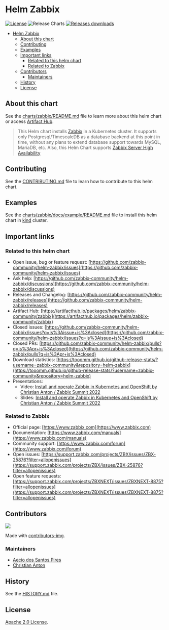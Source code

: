# Helm Zabbix

[![License](https://img.shields.io/badge/License-Apache%202.0-blue.svg)](https://opensource.org/licenses/Apache-2.0) ![Release Charts](https://github.com/zabbix-community/helm-zabbix/workflows/Release%20Charts/badge.svg?branch=main) [![Releases downloads](https://img.shields.io/github/downloads/zabbix-community/helm-zabbix/total.svg)](https://github.com/zabbix-community/helm-zabbix/releases)

<!-- TOC -->

- [Helm Zabbix](#helm-zabbix)
  - [About this chart](#about-this-chart)
  - [Contributing](#contributing)
  - [Examples](#examples)
  - [Important links](#important-links)
    - [Related to this helm chart](#related-to-this-helm-chart)
    - [Related to Zabbix](#related-to-zabbix)
  - [Contributors](#contributors)
    - [Maintainers](#maintainers)
  - [History](#history)
  - [License](#license)

<!-- TOC -->

## About this chart

See the [charts/zabbix/README.md](https://github.com/zabbix-community/helm-zabbix/blob/main/charts/zabbix/README.md) file to learn more about this helm chart or access [Artifact Hub](https://artifacthub.io/packages/helm/zabbix-community/zabbix).

> This Helm chart installs [Zabbix](https://www.zabbix.com) in a Kubernetes cluster. It supports only Postgresql/TimescaleDB as a database backend at this point in time, without any plans to extend database support towards MySQL, MariaDB, etc. Also, this Helm Chart supports [Zabbix Server High Availability](https://github.com/zabbix-community/helm-zabbix/blob/main/charts/zabbix/README.md#native-zabbix-server-high-availability)

## Contributing

See the [CONTRIBUTING.md](CONTRIBUTING.md) file to learn how to contribute to this helm chart.

## Examples

See the [charts/zabbix/docs/example/README.md](https://github.com/zabbix-community/helm-zabbix/blob/main/charts/zabbix/docs/example/README.md) file to install this helm chart in [kind](https://kind.sigs.k8s.io) cluster.

## Important links

### Related to this helm chart

- Open issue, bug or feature request: [https://github.com/zabbix-community/helm-zabbix/issues](https://github.com/zabbix-community/helm-zabbix/issues)
- Ask help: [https://github.com/zabbix-community/helm-zabbix/discussions](https://github.com/zabbix-community/helm-zabbix/discussions)
- Releases and Changelog: [https://github.com/zabbix-community/helm-zabbix/releases](https://github.com/zabbix-community/helm-zabbix/releases)
- Artifact Hub: [https://artifacthub.io/packages/helm/zabbix-community/zabbix](https://artifacthub.io/packages/helm/zabbix-community/zabbix)
- Closed issues: [https://github.com/zabbix-community/helm-zabbix/issues?q=is%3Aissue+is%3Aclosed](https://github.com/zabbix-community/helm-zabbix/issues?q=is%3Aissue+is%3Aclosed)
- Closed PRs: [https://github.com/zabbix-community/helm-zabbix/pulls?q=is%3Apr+is%3Aclosed](https://github.com/zabbix-community/helm-zabbix/pulls?q=is%3Apr+is%3Aclosed)
- Download statistics: [https://tooomm.github.io/github-release-stats/?username=zabbix-community&repository=helm-zabbix](https://tooomm.github.io/github-release-stats/?username=zabbix-community&repository=helm-zabbix)
- Presentations:
  - Video: [Install and operate Zabbix in Kubernetes and OpenShift by Christian Anton / Zabbix Summit 2022](https://youtu.be/NU3FsXQp_rE?si=LjXsxjjrZd_VDEDU&t=150)
  - Slides: [Install and operate Zabbix in Kubernetes and OpenShift by Christian Anton / Zabbix Summit 2022](https://assets.zabbix.com/files/events/2022/zabbix_summit_2022/Christian_Anton_Install_and_operate_Zabbix_in_Kubernetes_and_OpenShift.pdf)

### Related to Zabbix

- Official page: [https://www.zabbix.com](https://www.zabbix.com)
- Documentation: [https://www.zabbix.com/manuals](https://www.zabbix.com/manuals)
- Community support: [https://www.zabbix.com/forum](https://www.zabbix.com/forum)
- Open issues: [https://support.zabbix.com/projects/ZBX/issues/ZBX-25876?filter=allopenissues](https://support.zabbix.com/projects/ZBX/issues/ZBX-25876?filter=allopenissues)
- Open feature requests: [https://support.zabbix.com/projects/ZBXNEXT/issues/ZBXNEXT-8875?filter=allopenissues](https://support.zabbix.com/projects/ZBXNEXT/issues/ZBXNEXT-8875?filter=allopenissues)

## Contributors

<a href = "https://github.com/zabbix-community/helm-zabbix/graphs/contributors">
  <img src = "https://contrib.rocks/image?repo=zabbix-community/helm-zabbix"/>
</a>

Made with [contributors-img](https://contrib.rocks).

<!-- Reference: https://github.com/Tanu-N-Prabhu/myWebsite.io/blob/master/Docs/Displaying%20Contributors%20Image%20on%20README%20files%20with%20no%20Pain!.md#contributors-displayed-by-using-contributors-img-on-the-readmemd-file -->

### Maintainers

- [Aecio dos Santos Pires](https://www.linkedin.com/in/aeciopires/)
- [Christian Anton](https://www.linkedin.com/in/christiananton1/)

## History

See the [HISTORY.md](HISTORY.md) file.

## License

[Apache 2.0 License](https://github.com/zabbix-community/helm-zabbix/blob/main/LICENSE).
